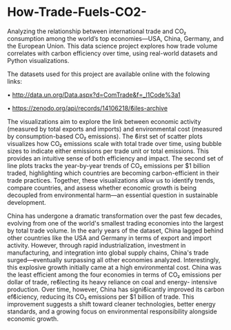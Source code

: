 # How-Trade-Fuels-CO2-
Analyzing the relationship between international trade and CO₂ consumption among the world’s top economies—USA, China, Germany, and the European Union. This data science project explores how trade volume correlates with carbon efficiency over time, using real-world datasets and Python visualizations.

The datasets used for this project are available online with the folowing links:

• http://data.un.org/Data.aspx?d=ComTrade&f=_l1Code%3a1

• https://zenodo.org/api/records/14106218/ϐiles-archive


The visualizations aim to explore the link between economic activity (measured by total exports and
imports) and environmental cost (measured by consumption-based CO₂ emissions). The ϐirst set of
scatter plots visualizes how CO₂ emissions scale with total trade over time, using bubble sizes to indicate
either emissions per trade unit or total emissions. This provides an intuitive sense of both efficiency and
impact. The second set of line plots tracks the year-by-year trends of CO₂ emissions per $1 billion traded,
highlighting which countries are becoming carbon-efficient in their trade practices. Together, these
visualizations allow us to identify trends, compare countries, and assess whether economic growth is
being decoupled from environmental harm—an essential question in sustainable development.


China has undergone a dramatic transformation over the past few decades, evolving from one of the
world's smallest trading economies into the largest by total trade volume. In the early years of the dataset,
China lagged behind other countries like the USA and Germany in terms of export and import activity.
However, through rapid industrialization, investment in manufacturing, and integration into global supply
chains, China's trade surged—eventually surpassing all other economies analyzed. Interestingly, this
explosive growth initially came at a high environmental cost. China was the least efficient among the four
economies in terms of CO₂ emissions per dollar of trade, reϐlecting its heavy reliance on coal and energy-
intensive production. Over time, however, China has signiϐicantly improved its carbon efϐiciency, reducing
its CO₂ emissions per $1 billion of trade. This improvement suggests a shift toward cleaner technologies,
better energy standards, and a growing focus on environmental responsibility alongside economic
growth.
